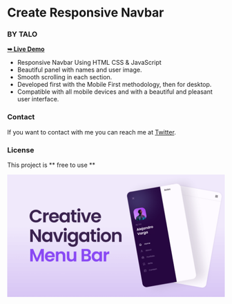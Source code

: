 # Create Responsive Navbar 
### BY TALO

<a href="https://alphaotuken.github.io/Responsive-Navbar/"><strong>➥ Live Demo</strong></a>

- Responsive Navbar Using HTML CSS & JavaScript
- Beautiful panel with names and user image.
- Smooth scrolling in each section.
- Developed first with the Mobile First methodology, then for desktop.
- Compatible with all mobile devices and with a beautiful and pleasant user interface.

### Contact

If you want to contact with me you can reach me at [Twitter](https://www.twitter.com/taloisik).

### License

This project is ** free to use **

![preview img](/preview.png)
